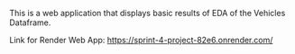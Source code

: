 This is a web application that displays basic results of EDA of the Vehicles Dataframe.

Link for Render Web App: https://sprint-4-project-82e6.onrender.com/
